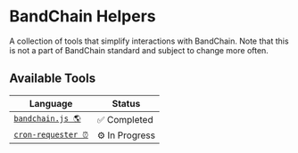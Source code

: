 # BandChain Helpers

A collection of tools that simplify interactions with BandChain. Note that this is not a part of BandChain standard and subject to change more often.

## Available Tools

| Language                          | Status         |
| --------------------------------- | -------------- |
| [`bandchain.js 🌎`](bandchain.js) | ✅ Completed   |
| [`cron-requester ⏰`](#)          | ⚙️ In Progress |
